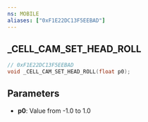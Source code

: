 ```yaml
---
ns: MOBILE
aliases: ["0xF1E22DC13F5EEBAD"]
---
```

## _CELL_CAM_SET_HEAD_ROLL

```c
// 0xF1E22DC13F5EEBAD
void _CELL_CAM_SET_HEAD_ROLL(float p0);
```

## Parameters
* **p0**: Value from -1.0 to 1.0


